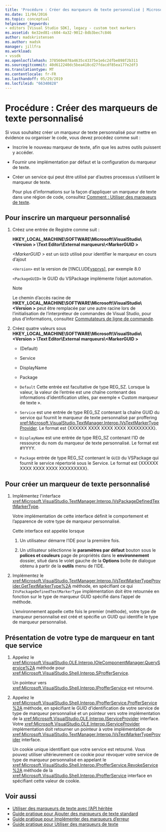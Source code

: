 ```yaml
---
title: 'Procédure : Créer des marqueurs de texte personnalisé | Microsoft Docs'
ms.date: 11/04/2016
ms.topic: conceptual
helpviewer_keywords:
- editors [Visual Studio SDK], legacy - custom text markers
ms.assetid: 6e32ed81-c604-4a32-9012-8db3bec7c846
author: madskristensen
ms.author: madsk
manager: jillfra
ms.workload:
- vssdk
ms.openlocfilehash: 378560e078a4635c43375e1e6c2dfbe898f2b311
ms.sourcegitcommit: 40d612240dc5bea418cd27fdacdf85ea177e2df3
ms.translationtype: MT
ms.contentlocale: fr-FR
ms.lasthandoff: 05/29/2019
ms.locfileid: "66340828"
---
```

# <a name="how-to-create-custom-text-markers"></a>Procédure : Créer des marqueurs de texte personnalisé
Si vous souhaitez créer un marqueur de texte personnalisé pour mettre en évidence ou organiser le code, vous devez procédez comme suit :

- Inscrire le nouveau marqueur de texte, afin que les autres outils puissent y accéder.

- Fournir une implémentation par défaut et la configuration du marqueur de texte.

- Créer un service qui peut être utilisé par d’autres processus s’utilisent le marqueur de texte.

  Pour plus d’informations sur la façon d’appliquer un marqueur de texte dans une région de code, consultez [Comment : Utiliser des marqueurs de texte](../extensibility/how-to-use-text-markers.md).

## <a name="to-register-a-custom-marker"></a>Pour inscrire un marqueur personnalisé

1. Créez une entrée de Registre comme suit :

    **HKEY_LOCAL_MACHINE\SOFTWARE\Microsoft\VisualStudio\\\<Version > \Text Editor\External marqueurs\\\<MarkerGUID >**

    *\<MarkerGUID >* est un `GUID` utilisé pour identifier le marqueur en cours d’ajout

    `<Version>` est la version de [!INCLUDE[vsprvs](../code-quality/includes/vsprvs_md.md)], par exemple 8.0

    `<PackageGUID>` le GUID du VSPackage implémente l’objet automation.

   > [!NOTE]
   > Le chemin d’accès racine de **HKEY_LOCAL_MACHINE\SOFTWARE\Microsoft\VisualStudio\\\<Version >** peut être remplacée par une autre racine lors de l’initialisation de l’interpréteur de commandes de Visual Studio, pour plus d’informations, consultez [Commutateurs de ligne de commande](../extensibility/command-line-switches-visual-studio-sdk.md).

2. Créez quatre valeurs sous **HKEY_LOCAL_MACHINE\SOFTWARE\Microsoft\VisualStudio\\\<Version > \Text Editor\External marqueurs\\\<MarkerGUID >**

   - (Default)

   - Service

   - DisplayName

   - Package

   - `Default` Cette entrée est facultative de type REG_SZ. Lorsque la valeur, la valeur de l’entrée est une chaîne contenant des informations d’identification utiles, par exemple « Custom marqueur de texte ».

   - `Service` est une entrée de type REG_SZ contenant la chaîne GUID du service qui fournit le marqueur de texte personnalisé par proffering <xref:Microsoft.VisualStudio.TextManager.Interop.IVsTextMarkerTypeProvider>. Le format est {XXXXXX XXXX XXXX XXXX XXXXXXXXX}.

   - `DisplayName` est une entrée de type REG_SZ contenant l’ID de ressource du nom du marqueur de texte personnalisé. Le format est #YYYY.

   - `Package` entrée de type REG_SZ contenant le `GUID` du VSPackage qui fournit le service répertorié sous le Service. Le format est {XXXXXX XXXX XXXX XXXX XXXXXXXXX}.

## <a name="to-create-a-custom-text-marker"></a>Pour créer un marqueur de texte personnalisé

1. Implémentez l'interface <xref:Microsoft.VisualStudio.TextManager.Interop.IVsPackageDefinedTextMarkerType>.

     Votre implémentation de cette interface définit le comportement et l’apparence de votre type de marqueur personnalisé.

     Cette interface est appelée lorsque

    1. Un utilisateur démarre l’IDE pour la première fois.

    2. Un utilisateur sélectionne le **paramètres par défaut** bouton sous le **polices et couleurs** page de propriétés dans le **environnement** dossier, situé dans le volet gauche de la  **Options** boîte de dialogue obtenu à partir de la **outils** menu de l’IDE.

2. Implémentez le <xref:Microsoft.VisualStudio.TextManager.Interop.IVsTextMarkerTypeProvider.GetTextMarkerType%2A> méthode, en spécifiant ce qui `IVsPackageDefinedTextMarkerType` implémentation doit être retournée en fonction sur le type de marqueur GUID spécifié dans l’appel de méthode.

     L’environnement appelle cette fois le premier (méthode), votre type de marqueur personnalisé est créé et spécifie un GUID qui identifie le type de marqueur personnalisé.

## <a name="to-proffer-your-marker-type-as-a-service"></a>Présentation de votre type de marqueur en tant que service

1. Appelez le <xref:Microsoft.VisualStudio.OLE.Interop.IOleComponentManager.QueryService%2A> méthode pour <xref:Microsoft.VisualStudio.Shell.Interop.SProfferService>.

     Un pointeur vers <xref:Microsoft.VisualStudio.Shell.Interop.IProfferService> est retourné.

2. Appelez le <xref:Microsoft.VisualStudio.Shell.Interop.IProfferService.ProfferService%2A> méthode, en spécifiant le GUID d’identification de votre service de type de marqueur personnalisé et un pointeur vers votre implémentation de la <xref:Microsoft.VisualStudio.OLE.Interop.IServiceProvider> interface. Votre <xref:Microsoft.VisualStudio.OLE.Interop.IServiceProvider> implémentation doit retourner un pointeur à votre implémentation de <xref:Microsoft.VisualStudio.TextManager.Interop.IVsTextMarkerTypeProvider> interface.

     Un cookie unique identifiant que votre service est retourné. Vous pouvez utiliser ultérieurement ce cookie pour révoquer votre service de type de marqueur personnalisé en appelant le <xref:Microsoft.VisualStudio.Shell.Interop.IProfferService.RevokeService%2A> méthode de la <xref:Microsoft.VisualStudio.Shell.Interop.IProfferService> interface en spécifiant cette valeur de cookie.

## <a name="see-also"></a>Voir aussi
- [Utiliser des marqueurs de texte avec l’API héritée](../extensibility/using-text-markers-with-the-legacy-api.md)
- [Guide pratique pour Ajouter des marqueurs de texte standard](../extensibility/how-to-add-standard-text-markers.md)
- [Guide pratique pour Implémenter des marqueurs d’erreur](../extensibility/how-to-implement-error-markers.md)
- [Guide pratique pour Utiliser des marqueurs de texte](../extensibility/how-to-use-text-markers.md)